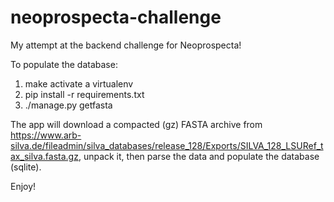 # neoprospecta-challenge
My attempt at the backend challenge for Neoprospecta!

To populate the database:

  1. make activate a virtualenv
  2. pip install -r requirements.txt
  3. ./manage.py getfasta


The app will download a compacted (gz) FASTA archive from https://www.arb-silva.de/fileadmin/silva_databases/release_128/Exports/SILVA_128_LSURef_tax_silva.fasta.gz, unpack it, then parse the data
and populate the database (sqlite).

Enjoy!
